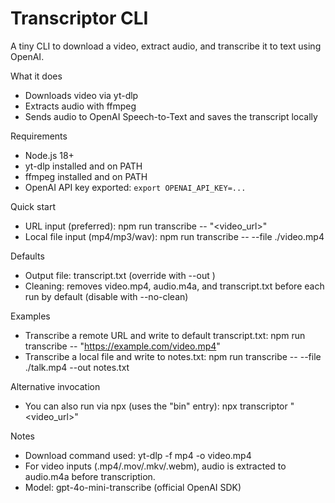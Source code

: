 # Transcriptor CLI

A tiny CLI to download a video, extract audio, and transcribe it to text using OpenAI.

What it does
- Downloads video via yt-dlp
- Extracts audio with ffmpeg
- Sends audio to OpenAI Speech-to-Text and saves the transcript locally

Requirements
- Node.js 18+
- yt-dlp installed and on PATH
- ffmpeg installed and on PATH
- OpenAI API key exported: `export OPENAI_API_KEY=...`

Quick start
- URL input (preferred):
  npm run transcribe -- "<video_url>"
- Local file input (mp4/mp3/wav):
  npm run transcribe -- --file ./video.mp4

Defaults
- Output file: transcript.txt (override with --out <file>)
- Cleaning: removes video.mp4, audio.m4a, and transcript.txt before each run by default (disable with --no-clean)

Examples
- Transcribe a remote URL and write to default transcript.txt:
  npm run transcribe -- "https://example.com/video.mp4"
- Transcribe a local file and write to notes.txt:
  npm run transcribe -- --file ./talk.mp4 --out notes.txt

Alternative invocation
- You can also run via npx (uses the "bin" entry):
  npx transcriptor "<video_url>"

Notes
- Download command used: yt-dlp -f mp4 -o video.mp4 <url>
- For video inputs (.mp4/.mov/.mkv/.webm), audio is extracted to audio.m4a before transcription.
- Model: gpt-4o-mini-transcribe (official OpenAI SDK)
